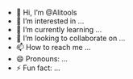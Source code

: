 - 👋 Hi, I’m @Alitools
- 👀 I’m interested in ...
- 🌱 I’m currently learning ...
- 💞️ I’m looking to collaborate on ...
- 📫 How to reach me ...
- 😄 Pronouns: ...
- ⚡ Fun fact: ...

<!---
Alitools/Alitools is a ✨ special ✨ repository because its `README.md` (this file) appears on your GitHub profile.
You can click the Preview link to take a look at your changes.
--->
